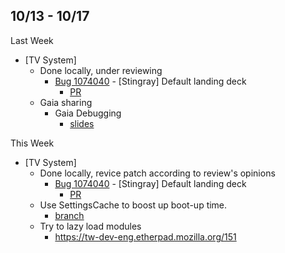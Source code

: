 ## 10/13 - 10/17 ##

Last Week

* [TV System]
  - Done locally, under reviewing
    - [Bug 1074040](http://bugzil.la/1074040) - [Stingray] Default landing deck
      - [PR](https://github.com/mozilla-b2g/gaia/pull/25247)
  - Gaia sharing
    - Gaia Debugging
      - [slides](https://docs.google.com/presentation/d/1Q3s-j_V0-uh_ieSXolnsPaG3d5_dAnv6TgCwZbJ1FMQ/edit?usp=sharing)

This Week

* [TV System]
  - Done locally, revice patch according to review's opinions
    - [Bug 1074040](http://bugzil.la/1074040) - [Stingray] Default landing deck
      - [PR](https://github.com/mozilla-b2g/gaia/pull/25247)
  - Use SettingsCache to boost up boot-up time.
    - [branch](https://github.com/huchengtw-moz/gaia/tree/bug-1074040-settings-cache)
  - Try to lazy load modules
    - https://tw-dev-eng.etherpad.mozilla.org/151
